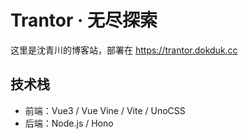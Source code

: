 # Trantor · 无尽探索

这里是沈青川的博客站，部署在 https://trantor.dokduk.cc

## 技术栈

- 前端：Vue3 / Vue Vine / Vite / UnoCSS
- 后端：Node.js / Hono
